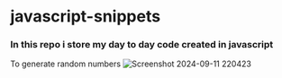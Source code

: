 # javascript-snippets
<h3>In this repo i store my day to day code created in javascript</h3>

To generate random numbers
![Screenshot 2024-09-11 220423](https://github.com/user-attachments/assets/b8eacf06-0a29-4203-91b5-3420c568cc12)
